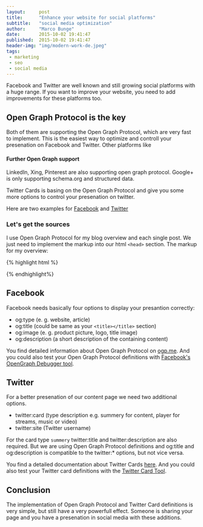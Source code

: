 ```yaml
---
layout:     post
title:      "Enhance your website for social platforms"
subtitle:   "social media optimization"
author:     "Marco Bunge"
date:       2015-10-02 19:41:47
published:  2015-10-02 19:41:47
header-img: "img/modern-work-de.jpeg"
tags:
 - marketing
 - seo
 - social media
---
```


Facebook and Twitter are well known and still growing social platforms with a huge range. If you
want to improve your website, you need to add improvements for these platforms too. 

## Open Graph Protocol is the key

Both of them are supporting the Open Graph Protocol, which are very fast to implement. This is the 
easiest way to optimize and controll your presenation on Facebook and Twitter. Other platforms like  

<div class="callout callout-info">
  <h4>Further Open Graph support</h4>
  <p>LinkedIn, Xing, Pinterest are also supporting open graph protocol. Google+ is only supporting schema.org and structured data.</p>
</div>

Twitter Cards is basing on the Open Graph Protocol and give you some more options to control your
presenation on twitter.

Here are two examples for <a target="_blank" href="https://www.facebook.com/marco.bunge.dev/posts/981850491866979">Facebook</a> 
and <a target="_blank" href="https://twitter.com/makk_eightbit/status/650003842491371521">Twitter</a>

### Let's get the sources

I use Open Graph Protocol for my blog overview and each single post. We just need to implement 
the markup into our html `<head>` section. The markup for my overview:

{% highlight html %}
<meta name="twitter:card" content="summary"/>
<meta name="twitter:site" content="@makk_eightbit"/>
<meta name="twitter:creator" content="@makk_eightbit"/>
<meta property="og:locale" content="en_US" />
<meta property="og:type" content="website" />
<meta property="og:title" content="Marco Bunge" />
<meta property="og:description" content="Blogging about open-source, PHP and webtechnologies" />
<meta property="og:url" content="http://www.marco-bunge.com/" />
<meta property="og:site_name" content="Marco Bunge" />
<meta property="og:image" content="http://www.marco-bunge.com/img/default.jpg" />

<title>Marco Bunge</title>
{% endhighlight%}

## Facebook

Facebook needs basically four options to display your presantion correctly:

 - og:type (e. g. website, article)
 - og:title (could be same as your `<title></title>` section)
 - og:image (e. g. product picture, logo, title image)
 - og:description (a short description of the containing content)

You find detailed information about Open Graph Protocol on <a href="http://ogp.me" target="_blank">ogp.me</a>.
And you could also test your Open Graph Protocol definitions with 
<a href="https://developers.facebook.com/tools/debug/" target="_blank">Facebook's OpenGraph Debugger tool</a>. 
 
## Twitter
 
For a better presenation of our content page we need two additional options.

 - twitter:card (type description e.g. summery for content, player for streams, music or video)
 - twitter:site (Twitter username)
 
For the card type `summery` twitter:title and twitter:description are also required. But we are using
Open Graph Protocol definitions and og:title and og:description is compatible to the twitter:* options, but not 
vice versa.

You find a detailed documentation about Twitter Cards <a href="https://dev.twitter.com/cards/getting-started" target="_blank">here</a>.
And you could also test your Twitter card definitions with the <a href="https://cards-dev.twitter.com/validator" target="_blank">Twitter Card Tool</a>.

## Conclusion

The implementation of Open Graph Protocol and Twitter Card definitions is very simple, but still have a very powerfull effect. 
Someone is sharing your page and you have a presenation in social media with these additions.
